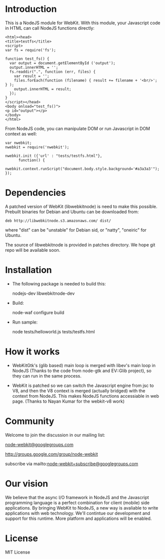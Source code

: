 Introduction
============
This is a NodeJS module for WebKit. With this module, your Javascript code in HTML can call NodeJS functions directly:

    <html><head>
    <title>testfs</title>
    <script>
    var fs = require('fs');
    
    function test_fs() {
      var output = document.getElementById ('output');
      output.innerHTML = '';
      fs.readdir(".", function (err, files) {
        var result = '';
        files.forEach(function (filename) { result += filename + '<br/>'; } );
        output.innerHTML = result;
      });
    }
    </script></head>
    <body onload="test_fs()">
    <p id="output"></p>
    </body>
    </html>

From NodeJS code, you can manipulate DOM or run Javascript in DOM context as well:

    var nwebkit;
    nwebkit = require('nwebkit');

    nwebkit.init ({'url' : "tests/testfs.html"},
	      function() {
		  nwebkit.context.runScript("document.body.style.background='#a3a3a3'");
    });


Dependencies
============

A patched version of WebKit (libwebkitnode) is need to make this possible. Prebuilt binaries for Debian and Ubuntu can be downloaded from:

    deb http://libwebkitnode.s3.amazonaws.com/ dist/

where "dist" can be "unstable" for Debian sid, or "natty", "oneiric" for Ubuntu.

The source of libwebkitnode is provided in patches directory. We hope git repo will be available soon.


Installation
============

* The following package is needed to build this:

    nodejs-dev libwebkitnode-dev

* Build:

    node-waf configure build

* Run sample:

    node tests/helloworld.js tests/testfs.html

How it works
============

* WebKitGtk's (glib based) main loop is merged with libev's main loop in NodeJS (Thanks to the code from node-gtk and EV::Glib project), so they can run in the same process.

* WebKit is patched so we can switch the Javascript engine from jsc to V8, and then the V8 context is merged (actually bridged) with the context from NodeJS. This makes NodeJS functions accessiable in web page. (Thanks to Nayan Kumar for the webkit-v8 work)

Community
=========

Welcome to join the discussion in our mailing list:

node-webkit@googlegroups.com

http://groups.google.com/group/node-webkit

subscribe via mailto:node-webkit+subscribe@googlegroups.com

Our vision
==========

We believe that the async I/O framework in NodeJS and the Javascript programming language is a perfect combination for client (mobile) side applications. By bringing WebKit to NodeJS, a new way is avaliable to write applications with web technology. We'll contintue our development and support for this runtime. More platform and applications will be enabled.

License
=======

MIT License